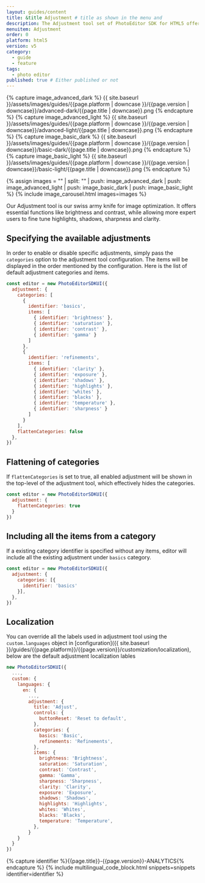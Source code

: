 ```yaml
---
layout: guides/content
title: &title Adjustment # title as shown in the menu and
description: The Adjustment tool set of PhotoEditor SDK for HTML5 offers essential and advanced editing functions like Brightness, Contrast, Saturation or Exposure.
menuitem: Adjustment
order: 0
platform: html5
version: v5
category:
  - guide
  - feature
tags:
  - photo editor
published: true # Either published or not
---
```


<!-- ![{{page.title}} tool]({{ site.baseurl }}/assets/images/guides/{{page.platform | downcase }}/{{page.version | downcase}}/{{page.title | downcase}}.jpg){: .center-image style="padding: 20px; max-height: 400px;"} -->

{% capture image_advanced_dark %}
{{ site.baseurl }}/assets/images/guides/{{page.platform | downcase }}/{{page.version | downcase}}/advanced-dark/{{page.title | downcase}}.png
{% endcapture %}
{% capture image_advanced_light %}
{{ site.baseurl }}/assets/images/guides/{{page.platform | downcase }}/{{page.version | downcase}}/advanced-light/{{page.title | downcase}}.png
{% endcapture %}
{% capture image_basic_dark %}
{{ site.baseurl }}/assets/images/guides/{{page.platform | downcase }}/{{page.version | downcase}}/basic-dark/{{page.title | downcase}}.png
{% endcapture %}
{% capture image_basic_light %}
{{ site.baseurl }}/assets/images/guides/{{page.platform | downcase }}/{{page.version | downcase}}/basic-light/{{page.title | downcase}}.png
{% endcapture %}

{% assign images = "" | split: "" | push: image_advanced_dark | push: image_advanced_light | push: image_basic_dark | push: image_basic_light %}
{% include image_carousel.html images=images %}

Our Adjustment tool is our swiss army knife for image optimization. It offers essential functions like brightness and contrast, while allowing more expert users to fine tune highlights, shadows, sharpness and clarity.

## Specifying the available adjustments

In order to enable or disable specific adjustments, simply pass the `categories` option to the adjustment tool configuration. The items will be displayed in the order mentioned by the configuration. Here is the list of default adjustment categories and items.

```js
const editor = new PhotoEditorSDKUI({
  adjustment: {
    categories: [
      {
        identifier: 'basics',
        items: [
          { identifier: 'brightness' },
          { identifier: 'saturation' },
          { identifier: 'contrast' },
          { identifier: 'gamma' }
        ]
      },
      {
        identifier: 'refinements',
        items: [
          { identifier: 'clarity' },
          { identifier: 'exposure' },
          { identifier: 'shadows' },
          { identifier: 'highlights' },
          { identifier: 'whites' },
          { identifier: 'blacks' },
          { identifier: 'temperature' },
          { identifier: 'sharpness' }
        ]
      }
    ],
    flattenCategories: false
  },
})
```

## Flattening of categories

If `flattenCategories` is set to true, all enabled adjustment will be shown in the top-level of the adjustment tool, which effectively hides the categories.

```js
const editor = new PhotoEditorSDKUI({
  adjustment: {
    flattenCategories: true
  }
})
```

## Including all the items from a category

If a existing category identifier is specified without any items, editor will include all the existing adjustment under `basics` category.

```js
const editor = new PhotoEditorSDKUI({
  adjustment: {
    categories: [{
      identifier: 'basics'
    }],
  },
})
```

## Localization

You can override all the labels used in adjustment tool using the `custom.languages` object in [configuration]({{ site.baseurl }}/guides/{{page.platform}}/{{page.version}}/customization/localization), below are the default adjustment localization lables

```js
new PhotoEditorSDKUI({
  ...,
  custom: {
    languages: {
      en: {
        ...,
        adjustment: {
          title: 'Adjust',
          controls: {
            buttonReset: 'Reset to default',
          },
          categories: {
            basics: 'Basic',
            refinements: 'Refinements',
          },
          items: {
            brightness: 'Brightness',
            saturation: 'Saturation',
            contrast: 'Contrast',
            gamma: 'Gamma',
            sharpness: 'Sharpness',
            clarity: 'Clarity',
            exposure: 'Exposure',
            shadows: 'Shadows',
            highlights: 'Highlights',
            whites: 'Whites',
            blacks: 'Blacks',
            temperature: 'Temperature',
          },
        }
    }
  }
})

```

{% capture identifier %}{{page.title}}-{{page.version}}-ANALYTICS{% endcapture %}
{% include multilingual_code_block.html snippets=snippets identifier=identifier %}

